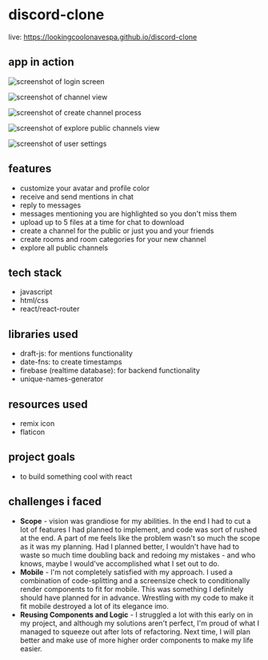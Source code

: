 # discord-clone

live: https://lookingcoolonavespa.github.io/discord-clone

## app in action
![screenshot of login screen](https://i.postimg.cc/ncqtpq6x/Screenshot-from-2021-12-30-19-25-17.png)

![screenshot of channel view](https://i.postimg.cc/KjgJ7rn8/Screenshot-from-2021-12-30-19-16-50.png)

![screenshot of create channel process](https://i.postimg.cc/jqwb3pcL/Screenshot-from-2021-12-30-19-17-02.png)

![screenshot of explore public channels view](https://i.postimg.cc/1RkZkv7M/Screenshot-from-2021-12-30-19-17-09.png)

![screenshot of user settings](https://i.postimg.cc/w38FwyVc/Screenshot-from-2021-12-30-19-17-13.png)

## features
- customize your avatar and profile color
- receive and send mentions in chat
- reply to messages
- messages mentioning you are highlighted so you don't miss them
- upload up to 5 files at a time for chat to download
- create a channel for the public or just you and your friends
- create rooms and room categories for your new channel
- explore all public channels

## tech stack 
- javascript
- html/css
- react/react-router 

## libraries used
- draft-js: for mentions functionality
- date-fns: to create timestamps
- firebase (realtime database): for backend functionality
- unique-names-generator

## resources used
- remix icon
- flaticon

## project goals
- to build something cool with react

## challenges i faced
- **Scope** - vision was grandiose for my abilities. In the end I had to cut a lot of features I had planned to implement, and code was sort of rushed at the end. A part of me feels like the problem wasn't so much the scope as it was my planning. Had I planned better, I wouldn't have had to waste so much time doubling back and redoing my mistakes - and who knows, maybe I would've accomplished what I set out to do.
- **Mobile** - I'm not completely satisfied with my approach. I used a combination of code-splitting and a screensize check to conditionally render components to fit for mobile. This was something I definitely should have planned for in advance. Wrestling with my code to make it fit mobile destroyed a lot of its elegance imo. 
- **Reusing Components and Logic** - I struggled a lot with this early on in my project, and although my solutions aren't perfect, I'm proud of what I managed to squeeze out after lots of refactoring. Next time, I will plan better and make use of more higher order components to make my life easier. 

